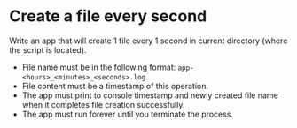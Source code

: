 # Create a file every second
Write an app that will create 1 file every 1 second in current directory
(where the script is located).
- File name must be in the following format: `app-<hours>_<minutes>_<seconds>.log`.
- File content must be a timestamp of this operation.
- The app must print to console timestamp and newly created file name when it completes file creation successfully.
- The app must run forever until you terminate the process.
